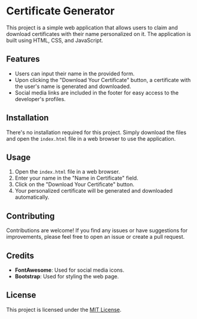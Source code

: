 # Certificate Generator

This project is a simple web application that allows users to claim and download certificates with their name personalized on it. The application is built using HTML, CSS, and JavaScript.

## Features

- Users can input their name in the provided form.
- Upon clicking the "Download Your Certificate" button, a certificate with the user's name is generated and downloaded.
- Social media links are included in the footer for easy access to the developer's profiles.

## Installation

There's no installation required for this project. Simply download the files and open the `index.html` file in a web browser to use the application.

## Usage

1. Open the `index.html` file in a web browser.
2. Enter your name in the "Name in Certificate" field.
3. Click on the "Download Your Certificate" button.
4. Your personalized certificate will be generated and downloaded automatically.

## Contributing

Contributions are welcome! If you find any issues or have suggestions for improvements, please feel free to open an issue or create a pull request.

## Credits

- **FontAwesome**: Used for social media icons.
- **Bootstrap**: Used for styling the web page.

## License

This project is licensed under the [MIT License](LICENSE).


